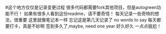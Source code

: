 #这个地方仅仅是记录变更过程
很多代码都需要fork其他项目，但是autogreen功能不行！
如果有很多人看到这份readme，请不要奇怪！
每天记录一些奇特的想法，很重要
这里就像笔记本一样
忘记这是第几天记录了
no words to say
每天都要打卡，真是不妙啊
签到多久了,maybe, need one year
好久好久
一点点尴尬！
